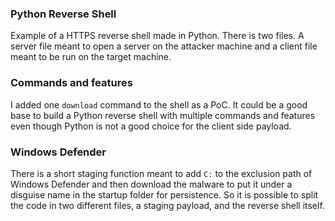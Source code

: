 ### Python Reverse Shell

Example of a HTTPS reverse shell made in Python. There is two files. A server file meant to open a server on the attacker machine and a client file meant to be run on the target machine.

### Commands and features

I added one `download` command to the shell as a PoC.
It could be a good base to build a Python reverse shell with multiple commands and features even though Python is not a good choice for the client side payload.

### Windows Defender

There is a short staging function meant to add `C:` to the exclusion path of Windows Defender and then download the malware to put it under a disguise name in the startup folder for persistence. So it is possible to split the code in two different files, a staging payload, and the reverse shell itself.
